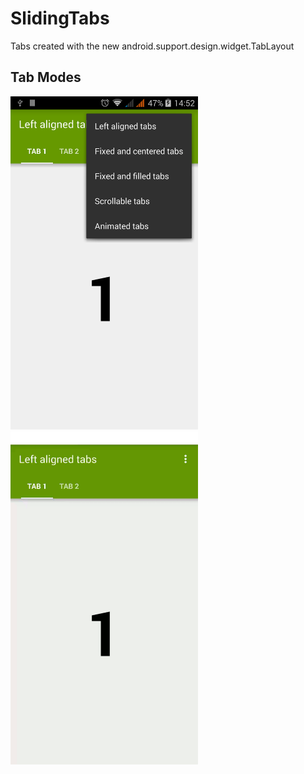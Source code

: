 # SlidingTabs

Tabs created with the new android.support.design.widget.TabLayout


## Tab Modes

<img src="screenshots/modes.png" width="300">
<img src="screenshots/left_aligned.gif" width="300">



